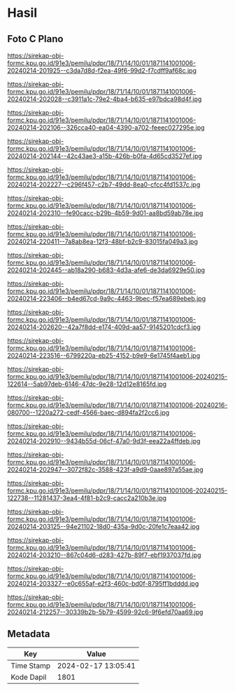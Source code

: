 # Hasil

## Foto C Plano

https://sirekap-obj-formc.kpu.go.id/91e3/pemilu/pdpr/18/71/14/10/01/1871141001006-20240214-201925--c3da7d8d-f2ea-49f6-99d2-f7cdff9af68c.jpg

https://sirekap-obj-formc.kpu.go.id/91e3/pemilu/pdpr/18/71/14/10/01/1871141001006-20240214-202028--c3911a1c-79e2-4ba4-b635-e97bdca98d4f.jpg

https://sirekap-obj-formc.kpu.go.id/91e3/pemilu/pdpr/18/71/14/10/01/1871141001006-20240214-202106--326cca40-ea04-4390-a702-feeec027295e.jpg

https://sirekap-obj-formc.kpu.go.id/91e3/pemilu/pdpr/18/71/14/10/01/1871141001006-20240214-202144--42c43ae3-a15b-426b-b0fa-4d65cd3527ef.jpg

https://sirekap-obj-formc.kpu.go.id/91e3/pemilu/pdpr/18/71/14/10/01/1871141001006-20240214-202227--c296f457-c2b7-49dd-8ea0-cfcc4fd1537c.jpg

https://sirekap-obj-formc.kpu.go.id/91e3/pemilu/pdpr/18/71/14/10/01/1871141001006-20240214-202310--fe90cacc-b29b-4b59-9d01-aa8bd59ab78e.jpg

https://sirekap-obj-formc.kpu.go.id/91e3/pemilu/pdpr/18/71/14/10/01/1871141001006-20240214-220411--7a8ab8ea-12f3-48bf-b2c9-83015fa049a3.jpg

https://sirekap-obj-formc.kpu.go.id/91e3/pemilu/pdpr/18/71/14/10/01/1871141001006-20240214-202445--ab18a290-b683-4d3a-afe6-de3da6929e50.jpg

https://sirekap-obj-formc.kpu.go.id/91e3/pemilu/pdpr/18/71/14/10/01/1871141001006-20240214-223406--b4ed67cd-9a9c-4463-9bec-f57ea689ebeb.jpg

https://sirekap-obj-formc.kpu.go.id/91e3/pemilu/pdpr/18/71/14/10/01/1871141001006-20240214-202620--42a7f8dd-e174-409d-aa57-9145201cdcf3.jpg

https://sirekap-obj-formc.kpu.go.id/91e3/pemilu/pdpr/18/71/14/10/01/1871141001006-20240214-223516--6799220a-eb25-4152-b9e9-6e1745f4aeb1.jpg

https://sirekap-obj-formc.kpu.go.id/91e3/pemilu/pdpr/18/71/14/10/01/1871141001006-20240215-122614--5ab97deb-6146-47dc-9e28-12d12e8165fd.jpg

https://sirekap-obj-formc.kpu.go.id/91e3/pemilu/pdpr/18/71/14/10/01/1871141001006-20240216-080700--1220a272-cedf-4566-baec-d894fa2f2cc6.jpg

https://sirekap-obj-formc.kpu.go.id/91e3/pemilu/pdpr/18/71/14/10/01/1871141001006-20240214-202910--9434b55d-06cf-47a0-9d3f-eea22a4ffdeb.jpg

https://sirekap-obj-formc.kpu.go.id/91e3/pemilu/pdpr/18/71/14/10/01/1871141001006-20240214-202947--3072f82c-3588-423f-a9d9-0aae897a55ae.jpg

https://sirekap-obj-formc.kpu.go.id/91e3/pemilu/pdpr/18/71/14/10/01/1871141001006-20240215-122738--11281437-3ea4-4f81-b2c9-cacc2a210b3e.jpg

https://sirekap-obj-formc.kpu.go.id/91e3/pemilu/pdpr/18/71/14/10/01/1871141001006-20240214-203125--94e21102-18d0-435a-9d0c-20fe1c7eaa42.jpg

https://sirekap-obj-formc.kpu.go.id/91e3/pemilu/pdpr/18/71/14/10/01/1871141001006-20240214-203210--867c04d6-d283-427b-89f7-ebf1937037fd.jpg

https://sirekap-obj-formc.kpu.go.id/91e3/pemilu/pdpr/18/71/14/10/01/1871141001006-20240214-203327--e0c655af-e2f3-460c-bd0f-8795ff1bdddd.jpg

https://sirekap-obj-formc.kpu.go.id/91e3/pemilu/pdpr/18/71/14/10/01/1871141001006-20240214-212257--30339b2b-5b79-4599-92c6-9f6efd70aa69.jpg


## Metadata

| Key        | Value               |
| ---------- | ------------------- |
| Time Stamp | 2024-02-17 13:05:41 |
| Kode Dapil | 1801                |




